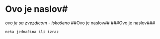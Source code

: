 # Ovo je naslov#
*ovo je sa zvezdicom - iskošeno*
##Ovo je naslov##
###Ovo je naslov###
```js
neka jednačina ili izraz
```
